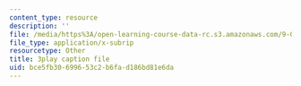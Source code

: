 ```yaml
---
content_type: resource
description: ''
file: /media/https%3A/open-learning-course-data-rc.s3.amazonaws.com/9-00sc-introduction-to-psychology-fall-2011/bce5fb30699653c2b6fad186bd81e6da_lBU64nfe8nM.vtt
file_type: application/x-subrip
resourcetype: Other
title: 3play caption file
uid: bce5fb30-6996-53c2-b6fa-d186bd81e6da
---
```

